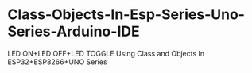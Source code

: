 # Class-Objects-In-Esp-Series-Uno-Series-Arduino-IDE
LED ON+LED OFF+LED TOGGLE Using Class and Objects In ESP32+ESP8266+UNO Series

